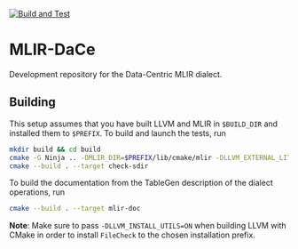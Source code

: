 [![Build and Test](https://github.com/spcl/mlir-dace/actions/workflows/build_and_test.yml/badge.svg)](https://github.com/spcl/mlir-dace/actions/workflows/build_and_test.yml)

# MLIR-DaCe
Development repository for the Data-Centric MLIR dialect.

## Building

This setup assumes that you have built LLVM and MLIR in `$BUILD_DIR` and installed them to `$PREFIX`. To build and launch the tests, run
```sh
mkdir build && cd build
cmake -G Ninja .. -DMLIR_DIR=$PREFIX/lib/cmake/mlir -DLLVM_EXTERNAL_LIT=$BUILD_DIR/bin/llvm-lit
cmake --build . --target check-sdir
```
To build the documentation from the TableGen description of the dialect operations, run
```sh
cmake --build . --target mlir-doc
```
**Note**: Make sure to pass `-DLLVM_INSTALL_UTILS=ON` when building LLVM with CMake in order to install `FileCheck` to the chosen installation prefix.